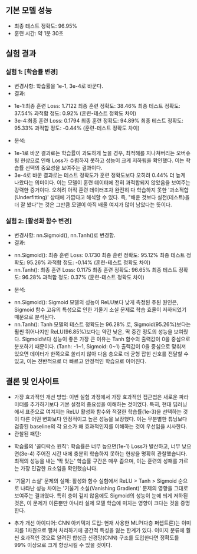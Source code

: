 ## 기본 모델 성능
- 최종 테스트 정확도: 96.95%
- 훈련 시간: 약 1분 30초

## 실험 결과
### 실험 1: [학습률 변경]
- 변경사항: 학습률을 1e-1, 3e-4로 바꾼다.
- 결과: 
* 1e-1:최종 훈련 Loss: 1.7122
최종 훈련 정확도: 38.46%
최종 테스트 정확도: 37.54%
과적합 정도: 0.92% (훈련-테스트 정확도 차이)
* 3e-4:최종 훈련 Loss: 0.1794
최종 훈련 정확도: 94.89%
최종 테스트 정확도: 95.33%
과적합 정도: -0.44% (훈련-테스트 정확도 차이)
- 분석: 
* 1e-1로 바꾼 결과로는 학습률이 과도하게 높을 경우, 최적해를 지나쳐버리는 오버슈팅 현상으로 인해 Loss가 수렴하지 못하고 성능이 크게 저하됨을 확인했다. 이는 학습률 선택의 중요성을 보여주는 결과이다.
* 3e-4로 바꾼 결과로는 테스트 정확도가 훈련 정확도보다 오히려 0.44% 더 높게 나왔다는 의미이다. 이는 모델이 훈련 데이터에 전혀 과적합되지 않았음을 보여주는 강력한 증거이다. 오히려 아직 훈련 데이터조차 완전히 다 학습하지 못한 '과소적합(Underfitting)' 상태에 가깝다고 해석할 수 있다. 즉, "배운 것보다 실전(테스트)을 더 잘 봤다"는 것은 그만큼 모델이 아직 배울 여지가 많이 남았다는 뜻이다.

### 실험 2: [활성화 함수 변경]
- 변경사항: nn.Sigmoid(), nn.Tanh()로 변경함.
- 결과:
* nn.Sigmoid(): 최종 훈련 Loss: 0.1730
최종 훈련 정확도: 95.12%
최종 테스트 정확도: 95.26%
과적합 정도: -0.14% (훈련-테스트 정확도 차이)
* nn.Tanh(): 최종 훈련 Loss: 0.1175
최종 훈련 정확도: 96.65%
최종 테스트 정확도: 96.28%
과적합 정도: 0.37% (훈련-테스트 정확도 차이)
- 분석:
* nn.Sigmoid(): Sigmoid 모델의 성능이 ReLU보다 낮게 측정된 주된 원인은, Sigmoid 함수 고유의 특성으로 인한 기울기 소실 문제로 학습 효율이 저하되었기 때문으로 분석된다.
* nn.Tanh(): Tanh 모델의 테스트 정확도는 96.28% 로, Sigmoid(95.26%)보다는 훨씬 뛰어나지만 ReLU(96.85%)보다는 약간 낮은, 딱 중간 정도의 성능을 보여줬다. Sigmoid보다 성능이 좋은 가장 큰 이유는 Tanh 함수의 출력값이 0을 중심으로 분포하기 때문이다. (Tanh: -1~1, Sigmoid: 0~1) 출력값이 0을 중심으로 맞춰져 있으면 데이터가 한쪽으로 쏠리지 않아 다음 층으로 더 균형 잡힌 신호를 전달할 수 있고, 이는 전반적으로 더 빠르고 안정적인 학습으로 이어진다.
## 결론 및 인사이트
- 가장 효과적인 개선 방법: 이번 실험 과정에서 가장 효과적인 접근법은 새로운 파라미터를 추가하기보다 기본 설정의 중요성을 이해하는 것이었다. 특히, 현대 딥러닝에서 표준으로 여겨지는 ReLU 활성화 함수와 적절한 학습률(1e-3)을 선택하는 것이 다른 어떤 변화보다 안정적이고 높은 성능을 보장했다. 이는 무분별한 튜닝보다 검증된 baseline의 각 요소가 왜 효과적인지를 이해하는 것이 우선임을 시사한다.
- 관찰된 패턴:
*  학습률의 '골디락스 원칙': 학습률은 너무 높으면(1e-1) Loss가 발산하고, 너무 낮으면(3e-4) 주어진 시간 내에 충분히 학습하지 못하는 현상을 명확히 관찰했습니다. 최적의 성능을 내는 '딱 맞는' 학습률 구간은 매우 좁으며, 이는 훈련의 성패를 가르는 가장 민감한 요소임을 확인했습니다.

* '기울기 소실' 문제의 실체: 활성화 함수 실험에서 ReLU > Tanh > Sigmoid 순으로 나타난 성능 차이는 '기울기 소실(Vanishing Gradient)' 문제의 영향을 그대로 보여주는 결과였다. 특히 층이 깊지 않음에도 Sigmoid의 성능이 눈에 띄게 저하된 것은, 이 문제가 이론뿐만 아니라 실제 모델 학습에 미치는 영향이 크다는 것을 증명한다.

- 추가 개선 아이디어: CNN 아키텍처 도입: 현재 사용한 MLP(다층 퍼셉트론)는 이미지를 1차원으로 펼쳐 처리하기에 공간적 특성을 잃는 한계가 있다. 이미지 분류에 훨씬 효과적인 것으로 알려진 합성곱 신경망(CNN) 구조를 도입한다면 정확도를 99% 이상으로 크게 향상시킬 수 있을 것이다.

